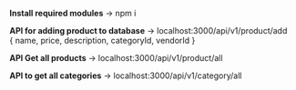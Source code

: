 **Install required modules**
 -> npm i

**API for adding product to database**
 -> localhost:3000/api/v1/product/add  
{
name,
price,
description,
categoryId,
vendorId
}

**API Get all products** 
 -> localhost:3000/api/v1/product/all

**API to get all categories**
 -> localhost:3000/api/v1/category/all


